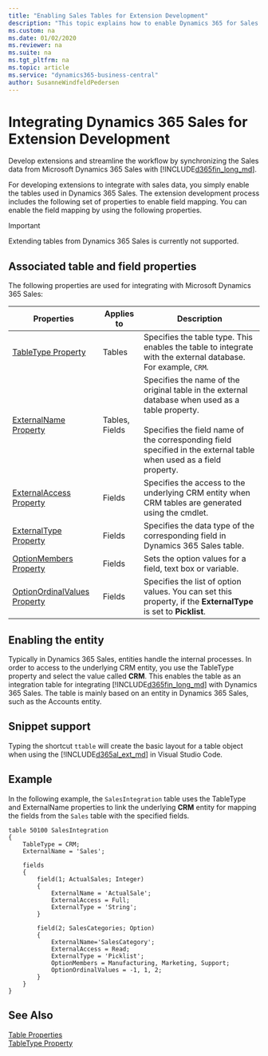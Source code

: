 ```yaml
---
title: "Enabling Sales Tables for Extension Development"
description: "This topic explains how to enable Dynamics 365 for Sales tables for the extension development process."
ms.custom: na
ms.date: 01/02/2020
ms.reviewer: na
ms.suite: na
ms.tgt_pltfrm: na
ms.topic: article
ms.service: "dynamics365-business-central"
author: SusanneWindfeldPedersen
---
```


# Integrating Dynamics 365 Sales for Extension Development

Develop extensions and streamline the workflow by synchronizing the Sales data from Microsoft Dynamics 365 Sales with [!INCLUDE[d365fin_long_md](../includes/d365fin_long_md.md)]. 

For developing extensions to integrate with sales data, you simply enable the tables used in Dynamics 365 Sales. The extension development process includes the following set of properties to enable field mapping.
You can enable the field mapping by using the following properties. 

> [!IMPORTANT]  
> Extending tables from Dynamics 365 Sales is currently not supported.

## Associated table and field properties

The following properties are used for integrating with Microsoft Dynamics 365 Sales:

|Properties | Applies to | Description |
|-----------|------------|-------------|
|[TableType Property](properties/devenv-tabletype-property.md)|Tables |Specifies the table type. This enables the table to integrate with the external database. For example, `CRM`. |
|[ExternalName Property](properties/devenv-externalname-property.md)|Tables, Fields|Specifies the name of the original table in the external database when used as a table property.</br> <br>Specifies the field name of the corresponding field specified in the external table when used as a field property.</br> | 
|[ExternalAccess Property](properties/devenv-externalaccess-property.md)|Fields|Specifies the access to the underlying CRM entity when CRM tables are generated using the cmdlet.|
|[ExternalType Property](properties/devenv-externaltype-property.md)|Fields|Specifies the data type of the corresponding field in Dynamics 365 Sales table. |
|[OptionMembers Property](properties/devenv-optionstring-property.md)|Fields|Sets the option values for a field, text box or variable. | 
|[OptionOrdinalValues Property](properties/devenv-optionordinalvalues-property.md)|Fields|Specifies the list of option values. You can set this property, if the **ExternalType** is set to **Picklist**.| 

## Enabling the entity
Typically in Dynamics 365 Sales, entities handle the internal processes. In order to access to the underlying CRM entity, you use the TableType property and select the value called **CRM**. This enables the table as an integration table for integrating [!INCLUDE[d365fin_long_md](../includes/d365fin_long_md.md)] with Dynamics 365 Sales. The table is mainly based on an entity in Dynamics 365 Sales, such as the Accounts entity.

## Snippet support
Typing the shortcut `ttable` will create the basic layout for a table object when using the [!INCLUDE[d365al_ext_md](../includes/d365al_ext_md.md)] in Visual Studio Code. 

## Example 
In the following example, the `SalesIntegration` table uses the TableType and ExternalName properties to link the underlying **CRM** entity for mapping the fields from the `Sales` table with the specified fields. 

```
table 50100 SalesIntegration
{
    TableType = CRM;
    ExternalName = 'Sales';

    fields
    {
        field(1; ActualSales; Integer)
        {
            ExternalName = 'ActualSale';
            ExternalAccess = Full;
            ExternalType = 'String';
        }

        field(2; SalesCategories; Option)
        {
            ExternalName='SalesCategory';
            ExternalAccess = Read;
            ExternalType = 'Picklist';
            OptionMembers = Manufacturing, Marketing, Support;
            OptionOrdinalValues = -1, 1, 2;
        }
    }
}
```

## See Also
[Table Properties](properties/devenv-table-properties.md)  
[TableType Property](properties/devenv-tabletype-property.md)  